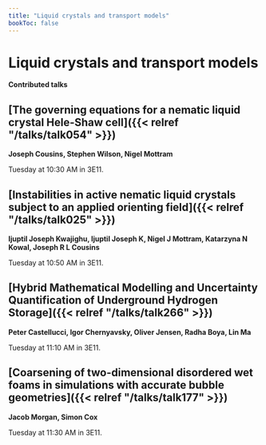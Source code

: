 ```yaml
---
title: "Liquid crystals and transport models"
bookToc: false
---
```


# Liquid crystals and transport models

**Contributed talks**


## [The governing equations for a nematic liquid crystal Hele-Shaw cell]({{< relref "/talks/talk054" >}})

**Joseph Cousins, Stephen Wilson, Nigel Mottram**

Tuesday at 10:30 AM in 3E11.


## [Instabilities in active nematic liquid crystals subject to an applied orienting field]({{< relref "/talks/talk025" >}})

**Ijuptil Joseph Kwajighu, Ijuptil Joseph K, Nigel J Mottram, Katarzyna N Kowal, Joseph R L Cousins**

Tuesday at 10:50 AM in 3E11.


## [Hybrid Mathematical Modelling and Uncertainty Quantification of Underground Hydrogen Storage]({{< relref "/talks/talk266" >}})

**Peter Castellucci, Igor Chernyavsky, Oliver Jensen, Radha Boya, Lin Ma**

Tuesday at 11:10 AM in 3E11.


## [Coarsening of two-dimensional disordered wet foams in simulations with accurate bubble geometries]({{< relref "/talks/talk177" >}})

**Jacob Morgan, Simon Cox**

Tuesday at 11:30 AM in 3E11.


